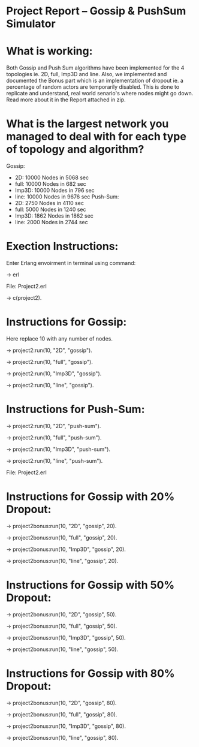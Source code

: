 # Project Report – Gossip & PushSum Simulator

# What is working:
Both Gossip and Push Sum algorithms have been implemented for the 4 topologies ie. 2D, full, Imp3D and line.
Also, we implemented and documented the Bonus part which is an implementation of dropout ie. a percentage of random actors are temporarily disabled.
This is done to replicate and understand, real world senario's where nodes might go down. Read more about it in the Report attached in zip.

# What is the largest network you managed to deal with for each type of topology and algorithm?
Gossip:
- 2D: 10000 Nodes in 5068 sec
- full: 10000 Nodes in 682 sec
- Imp3D: 10000 Nodes in 796 sec
- line: 10000 Nodes in 9676 sec
Push-Sum:
- 2D: 2750 Nodes in 4110 sec
- full: 5000 Nodes in 1240 sec
- Imp3D: 1862 Nodes in 1862 sec
- line: 2000 Nodes in 2744 sec

# Exection Instructions:

Enter Erlang envoirment in terminal using command:

-> erl

File: Project2.erl

-> c(project2).

# Instructions for Gossip: 

Here replace 10 with any number of nodes.

-> project2:run(10, "2D", "gossip"). 

-> project2:run(10, "full", "gossip"). 

-> project2:run(10, "Imp3D", "gossip").

-> project2:run(10, "line", "gossip").  

# Instructions for Push-Sum:

-> project2:run(10, "2D", "push-sum"). 

-> project2:run(10, "full", "push-sum"). 

-> project2:run(10, "Imp3D", "push-sum"). 

-> project2:run(10, "line", "push-sum").

File: Project2.erl
# Instructions for Gossip with 20% Dropout:

-> project2bonus:run(10, "2D", "gossip", 20).

-> project2bonus:run(10, "full", "gossip", 20). 

-> project2bonus:run(10, "Imp3D", "gossip", 20). 

-> project2bonus:run(10, "line", "gossip", 20).

# Instructions for Gossip with 50% Dropout:

-> project2bonus:run(10, "2D", "gossip", 50). 

-> project2bonus:run(10, "full", "gossip", 50).

-> project2bonus:run(10, "Imp3D", "gossip", 50). 

-> project2bonus:run(10, "line", "gossip", 50). 

# Instructions for Gossip with 80% Dropout:

-> project2bonus:run(10, "2D", "gossip", 80).

-> project2bonus:run(10, "full", "gossip", 80).

-> project2bonus:run(10, "Imp3D", "gossip", 80).

-> project2bonus:run(10, "line", "gossip", 80).

